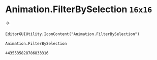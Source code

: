# Animation.FilterBySelection `16x16`
<img src="/img/Animation.FilterBySelection.png" width=16 height=16>

``` CSharp
EditorGUIUtility.IconContent("Animation.FilterBySelection")
```
```
Animation.FilterBySelection
```
```
4435535828786833316
```
